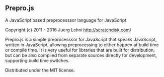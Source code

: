 ## Prepro.js

A JavaScript based preprocesssor language for JavaScript

Copyright (c) 2011 - 2016 Juerg Lehni
http://scratchdisk.com/

Prepro.js is a simple preprocesssor for JavaScript that speaks JavaScript,
written in JavaScript, allowing preprocessing to either happen at build time
or compile time. It is very useful for libraries that are built for
distribution, but can be also compiled from separate sources directly for
development, supporting build time switches.

Distributed under the MIT license.

